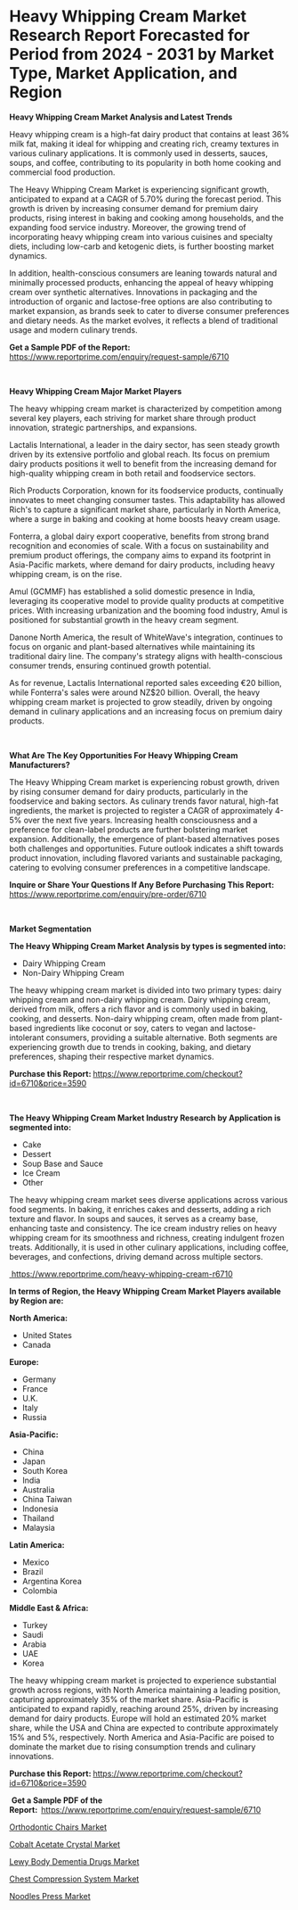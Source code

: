 <p><h1>Heavy Whipping Cream Market Research Report Forecasted for Period from 2024 -  2031 by Market Type, Market Application, and Region</h1></p><p><strong>Heavy Whipping Cream Market Analysis and Latest Trends</strong></p>
<p><p>Heavy whipping cream is a high-fat dairy product that contains at least 36% milk fat, making it ideal for whipping and creating rich, creamy textures in various culinary applications. It is commonly used in desserts, sauces, soups, and coffee, contributing to its popularity in both home cooking and commercial food production.</p><p>The Heavy Whipping Cream Market is experiencing significant growth, anticipated to expand at a CAGR of 5.70% during the forecast period. This growth is driven by increasing consumer demand for premium dairy products, rising interest in baking and cooking among households, and the expanding food service industry. Moreover, the growing trend of incorporating heavy whipping cream into various cuisines and specialty diets, including low-carb and ketogenic diets, is further boosting market dynamics.</p><p>In addition, health-conscious consumers are leaning towards natural and minimally processed products, enhancing the appeal of heavy whipping cream over synthetic alternatives. Innovations in packaging and the introduction of organic and lactose-free options are also contributing to market expansion, as brands seek to cater to diverse consumer preferences and dietary needs. As the market evolves, it reflects a blend of traditional usage and modern culinary trends.</p></p>
<p><strong>Get a Sample PDF of the Report:&nbsp;</strong> <a href="https://www.reportprime.com/enquiry/request-sample/6710">https://www.reportprime.com/enquiry/request-sample/6710</a></p>
<p>&nbsp;</p>
<p><strong>Heavy Whipping Cream Major Market Players</strong></p>
<p><p>The heavy whipping cream market is characterized by competition among several key players, each striving for market share through product innovation, strategic partnerships, and expansions. </p><p>Lactalis International, a leader in the dairy sector, has seen steady growth driven by its extensive portfolio and global reach. Its focus on premium dairy products positions it well to benefit from the increasing demand for high-quality whipping cream in both retail and foodservice sectors.</p><p>Rich Products Corporation, known for its foodservice products, continually innovates to meet changing consumer tastes. This adaptability has allowed Rich's to capture a significant market share, particularly in North America, where a surge in baking and cooking at home boosts heavy cream usage.</p><p>Fonterra, a global dairy export cooperative, benefits from strong brand recognition and economies of scale. With a focus on sustainability and premium product offerings, the company aims to expand its footprint in Asia-Pacific markets, where demand for dairy products, including heavy whipping cream, is on the rise.</p><p>Amul (GCMMF) has established a solid domestic presence in India, leveraging its cooperative model to provide quality products at competitive prices. With increasing urbanization and the booming food industry, Amul is positioned for substantial growth in the heavy cream segment.</p><p>Danone North America, the result of WhiteWave's integration, continues to focus on organic and plant-based alternatives while maintaining its traditional dairy line. The company's strategy aligns with health-conscious consumer trends, ensuring continued growth potential.</p><p>As for revenue, Lactalis International reported sales exceeding €20 billion, while Fonterra's sales were around NZ$20 billion. Overall, the heavy whipping cream market is projected to grow steadily, driven by ongoing demand in culinary applications and an increasing focus on premium dairy products.</p></p>
<p>&nbsp;</p>
<p><strong>What Are The Key Opportunities For Heavy Whipping Cream Manufacturers?</strong></p>
<p><p>The Heavy Whipping Cream market is experiencing robust growth, driven by rising consumer demand for dairy products, particularly in the foodservice and baking sectors. As culinary trends favor natural, high-fat ingredients, the market is projected to register a CAGR of approximately 4-5% over the next five years. Increasing health consciousness and a preference for clean-label products are further bolstering market expansion. Additionally, the emergence of plant-based alternatives poses both challenges and opportunities. Future outlook indicates a shift towards product innovation, including flavored variants and sustainable packaging, catering to evolving consumer preferences in a competitive landscape.</p></p>
<p><strong>Inquire or Share Your Questions If Any Before Purchasing This Report:</strong> <a href="https://www.reportprime.com/enquiry/pre-order/6710">https://www.reportprime.com/enquiry/pre-order/6710</a></p>
<p>&nbsp;</p>
<p><strong>Market Segmentation</strong></p>
<p><strong>The Heavy Whipping Cream Market Analysis by types is segmented into:</strong></p>
<p><ul><li>Dairy Whipping Cream</li><li>Non-Dairy Whipping Cream</li></ul></p>
<p><p>The heavy whipping cream market is divided into two primary types: dairy whipping cream and non-dairy whipping cream. Dairy whipping cream, derived from milk, offers a rich flavor and is commonly used in baking, cooking, and desserts. Non-dairy whipping cream, often made from plant-based ingredients like coconut or soy, caters to vegan and lactose-intolerant consumers, providing a suitable alternative. Both segments are experiencing growth due to trends in cooking, baking, and dietary preferences, shaping their respective market dynamics.</p></p>
<p><strong>Purchase this Report:&nbsp;</strong><a href="https://www.reportprime.com/checkout?id=6710&price=3590">https://www.reportprime.com/checkout?id=6710&price=3590</a></p>
<p>&nbsp;</p>
<p><strong>The Heavy Whipping Cream Market Industry Research by Application is segmented into:</strong></p>
<p><ul><li>Cake</li><li>Dessert</li><li>Soup Base and Sauce</li><li>Ice Cream</li><li>Other</li></ul></p>
<p><p>The heavy whipping cream market sees diverse applications across various food segments. In baking, it enriches cakes and desserts, adding a rich texture and flavor. In soups and sauces, it serves as a creamy base, enhancing taste and consistency. The ice cream industry relies on heavy whipping cream for its smoothness and richness, creating indulgent frozen treats. Additionally, it is used in other culinary applications, including coffee, beverages, and confections, driving demand across multiple sectors.</p></p>
<p><a href="https://www.reportprime.com/heavy-whipping-cream-r6710">&nbsp;https://www.reportprime.com/heavy-whipping-cream-r6710</a></p>
<p><strong>In terms of Region, the Heavy Whipping Cream Market Players available by Region are:</strong></p>
<p>
    <p> <strong> North America: </strong>
        <ul>
            <li>United States</li>
            <li>Canada</li>
        </ul>
        </p> 
    <p> <strong> Europe: </strong>
        <ul>
            <li>Germany</li>
            <li>France</li>
            <li>U.K.</li>
            <li>Italy</li>
            <li>Russia</li>
        </ul>
        </p> 
    <p> <strong> Asia-Pacific: </strong>
        <ul>
            <li>China</li>
            <li>Japan</li>
            <li>South Korea</li>
            <li>India</li>
            <li>Australia</li>
            <li>China Taiwan</li>
            <li>Indonesia</li>
            <li>Thailand</li>
            <li>Malaysia</li>
        </ul>
        </p> 
    <p> <strong> Latin America: </strong>
        <ul>
            <li>Mexico</li>
            <li>Brazil</li>
            <li>Argentina Korea</li>
            <li>Colombia</li>
        </ul>
        </p> 
    <p> <strong> Middle East & Africa: </strong>
        <ul>
            <li>Turkey</li>
            <li>Saudi</li>
            <li>Arabia</li>
            <li>UAE</li>
            <li>Korea</li>
        </ul>
    </p>
    </p>
<p><p>The heavy whipping cream market is projected to experience substantial growth across regions, with North America maintaining a leading position, capturing approximately 35% of the market share. Asia-Pacific is anticipated to expand rapidly, reaching around 25%, driven by increasing demand for dairy products. Europe will hold an estimated 20% market share, while the USA and China are expected to contribute approximately 15% and 5%, respectively. North America and Asia-Pacific are poised to dominate the market due to rising consumption trends and culinary innovations.</p></p>
<p><strong>Purchase this Report: </strong><a href="https://www.reportprime.com/checkout?id=6710&price=3590">https://www.reportprime.com/checkout?id=6710&price=3590</a></p>
<p>&nbsp;<strong>Get a Sample PDF of the Report:&nbsp;&nbsp;</strong><a href="https://www.reportprime.com/enquiry/request-sample/6710">https://www.reportprime.com/enquiry/request-sample/6710</a></p>
<p><strong></strong></p>
<p><p><a href="https://www.linkedin.com/pulse/orthodontic-chairs-market-growth-segmentation-regional-analysis-8oj9e?trackingId=Y0bBaHFsRW6QsNzBi0ej0w%3D%3D">Orthodontic Chairs Market</a></p><p><a href="https://issuu.com/reportprime-2/docs/cobalt-acetate-crystal-market-size-_965370de04cd77">Cobalt Acetate Crystal Market</a></p><p><a href="https://medium.com/@heather.ogden68774/market-dynamics-and-future-trends-in-the-global-lewy-body-dementia-drugs-market-sector-forecasted-835b1b592824">Lewy Body Dementia Drugs Market</a></p><p><a href="https://www.linkedin.com/pulse/driving-market-forces-chest-compression-system-trends-future-5ukue?trackingId=aCIq6DaXRf%2BYyilVF6rG2Q%3D%3D">Chest Compression System Market</a></p><p><a href="https://medium.com/@delaneyhayes2022/navigating-the-global-noodles-press-market-landscape-trends-forecasts-and-impact-analysis-771628c25d46">Noodles Press Market</a></p></p>
